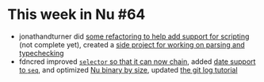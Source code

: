 # This week in Nu #64

- jonathandturner did [some refactoring to help add support for scripting](https://github.com/nushell/nushell/pull/2737) (not complete yet), created a [side project for working on parsing and typechecking](https://github.com/jonathandturner/nunu/)
- fdncred improved [`selector` so that it can now chain](https://github.com/nushell/nushell/pull/2739), added [date support to `seq`](https://github.com/nushell/nushell/pull/2746), and optimized [Nu binary by size](https://github.com/nushell/nushell/pull/2747), updated [the git log tutorial](https://github.com/nushell/cookbook/pull/21)
